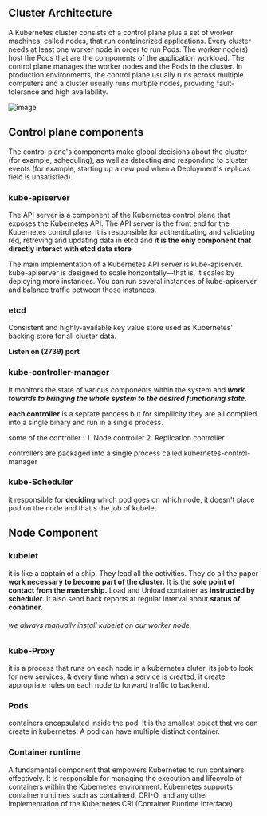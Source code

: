## Cluster Architecture
A Kubernetes cluster consists of a control plane plus a set of worker machines, called nodes, that run containerized applications. Every cluster needs at least one worker node in order to run Pods.
The worker node(s) host the Pods that are the components of the application workload. The control plane manages the worker nodes and the Pods in the cluster. In production environments, the control plane usually runs across multiple computers and a cluster usually runs multiple nodes, providing fault-tolerance and high availability.

![image](https://github.com/user-attachments/assets/1e864d6a-4589-492b-a388-c48ac0cec871)

## Control plane components
The control plane's components make global decisions about the cluster (for example, scheduling), as well as detecting and responding to cluster events (for example, starting up a new pod when a Deployment's replicas field is unsatisfied).

### kube-apiserver 
The API server is a component of the Kubernetes control plane that exposes the Kubernetes API. The API server is the front end for the Kubernetes control plane.
It is responsible for authenticating and validating req, retreving and updating data in etcd and **it is the only component that directly interact with etcd data store**

The main implementation of a Kubernetes API server is kube-apiserver. kube-apiserver is designed to scale horizontally—that is, it scales by deploying more instances. You can run several instances of kube-apiserver and balance traffic between those instances.

### etcd
Consistent and highly-available key value store used as Kubernetes' backing store for all cluster data.

**Listen on (2739) port**

### kube-controller-manager
It monitors the state of various components within the system and ***work towards to bringing the whole system to the desired functioning state.***

**each controller** is a seprate process but for simpilicity they are all compiled into a single binary and run in a single process.

some of the controller : 1. Node controller 2. Replication controller

controllers are packaged into a single process called kubernetes-control-manager

### kube-Scheduler
it responsible for **deciding** which pod goes on which node, it doesn't place pod on the node and that's the job of kubelet

## Node Component

### kubelet

it is like a captain of a ship. They lead all the activities. They do all the paper **work necessary to become part of the cluster.** It is the **sole point of contact from the mastership.** Load and Unload container as **instructed by scheduler.** It also send back reports at regular interval about **status of conatiner.**

###### we always manually install kubelet on our worker node.

### kube-Proxy
it is a process that runs on each node in a kubernetes cluter, its job to look for new services, & every time when a service is created, it create appropriate rules on each node to forward traffic to backend.

### Pods
containers encapsulated inside the pod. It is the smallest object that we can create in kubernetes. A pod can have multiple distinct container.

### Container runtime
A fundamental component that empowers Kubernetes to run containers effectively. It is responsible for managing the execution and lifecycle of containers within the Kubernetes environment.
Kubernetes supports container runtimes such as containerd, CRI-O, and any other implementation of the Kubernetes CRI (Container Runtime Interface).





